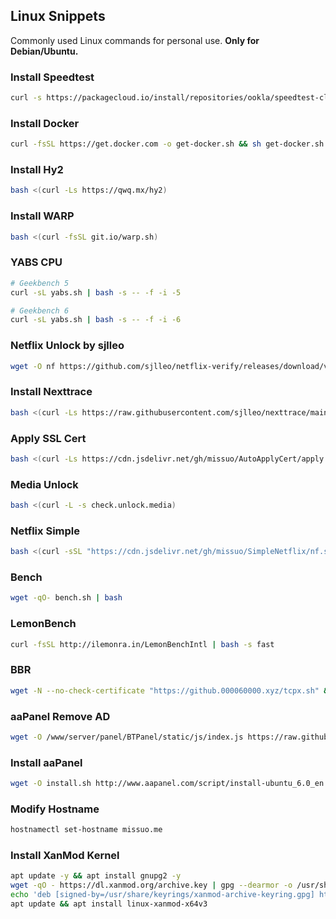 ## Linux Snippets
Commonly used Linux commands for personal use. **Only for Debian/Ubuntu.**

### Install Speedtest
```bash
curl -s https://packagecloud.io/install/repositories/ookla/speedtest-cli/script.deb.sh | bash && apt-get install speedtest -y
```

### Install Docker
```bash
curl -fsSL https://get.docker.com -o get-docker.sh && sh get-docker.sh
```

### Install Hy2
```bash
bash <(curl -Ls https://qwq.mx/hy2)
```

### Install WARP
```bash
bash <(curl -fsSL git.io/warp.sh)
```

### YABS CPU 
```bash
# Geekbench 5
curl -sL yabs.sh | bash -s -- -f -i -5
```

```bash
# Geekbench 6
curl -sL yabs.sh | bash -s -- -f -i -6
```

### Netflix Unlock by sjlleo
```bash
wget -O nf https://github.com/sjlleo/netflix-verify/releases/download/v3.1.0/nf_linux_amd64 && chmod +x nf && ./nf
```

### Install Nexttrace
```bash
bash <(curl -Ls https://raw.githubusercontent.com/sjlleo/nexttrace/main/nt_install.sh)
```

### Apply SSL Cert
```bash
bash <(curl -Ls https://cdn.jsdelivr.net/gh/missuo/AutoApplyCert/apply.sh)
```

### Media Unlock
```bash
bash <(curl -L -s check.unlock.media)
```
### Netflix Simple
```bash
bash <(curl -sSL "https://cdn.jsdelivr.net/gh/missuo/SimpleNetflix/nf.sh")
```

### Bench
```bash
wget -qO- bench.sh | bash
```

### LemonBench
```bash
curl -fsSL http://ilemonra.in/LemonBenchIntl | bash -s fast
```

### BBR
```bash
wget -N --no-check-certificate "https://github.000060000.xyz/tcpx.sh" && chmod +x tcpx.sh && ./tcpx.sh
```

### aaPanel Remove AD
```bash
wget -O /www/server/panel/BTPanel/static/js/index.js https://raw.githubusercontent.com/missuo/aaPanelEnhanced/main/index.js
```

### Install aaPanel
```bash
wget -O install.sh http://www.aapanel.com/script/install-ubuntu_6.0_en.sh && bash install.sh forum
```

### Modify Hostname
```bash
hostnamectl set-hostname missuo.me
```

### Install XanMod Kernel
```bash
apt update -y && apt install gnupg2 -y
wget -qO - https://dl.xanmod.org/archive.key | gpg --dearmor -o /usr/share/keyrings/xanmod-archive-keyring.gpg
echo 'deb [signed-by=/usr/share/keyrings/xanmod-archive-keyring.gpg] http://deb.xanmod.org releases main' | tee /etc/apt/sources.list.d/xanmod-release.list
apt update && apt install linux-xanmod-x64v3
```

